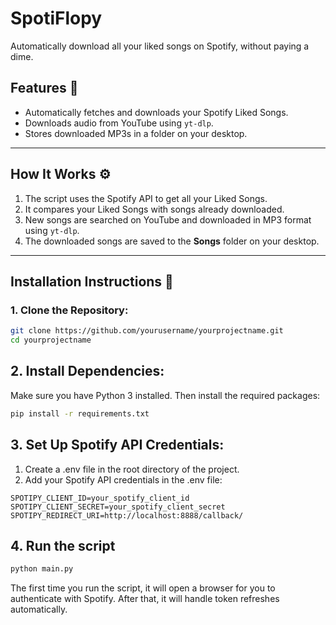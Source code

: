 # SpotiFlopy
Automatically download all your liked songs on Spotify, without paying a dime.

## **Features** 🚀
- Automatically fetches and downloads your Spotify Liked Songs.
- Downloads audio from YouTube using `yt-dlp`.
- Stores downloaded MP3s in a folder on your desktop.

---

## **How It Works** ⚙️
1. The script uses the Spotify API to get all your Liked Songs.
2. It compares your Liked Songs with songs already downloaded.
3. New songs are searched on YouTube and downloaded in MP3 format using `yt-dlp`.
4. The downloaded songs are saved to the **Songs** folder on your desktop.

---

## **Installation Instructions** 🔧

### 1. Clone the Repository:
```bash
git clone https://github.com/yourusername/yourprojectname.git
cd yourprojectname
```

## 2. Install Dependencies:
Make sure you have Python 3 installed. Then install the required packages:
```bash
pip install -r requirements.txt
```

## 3. Set Up Spotify API Credentials:
1. Create a .env file in the root directory of the project.
2. Add your Spotify API credentials in the .env file:

```env
SPOTIPY_CLIENT_ID=your_spotify_client_id
SPOTIPY_CLIENT_SECRET=your_spotify_client_secret
SPOTIPY_REDIRECT_URI=http://localhost:8888/callback/
```
## 4. Run the script
```bash
python main.py
```

The first time you run the script, it will open a browser for you to authenticate with Spotify. After that, it will handle token refreshes automatically.


